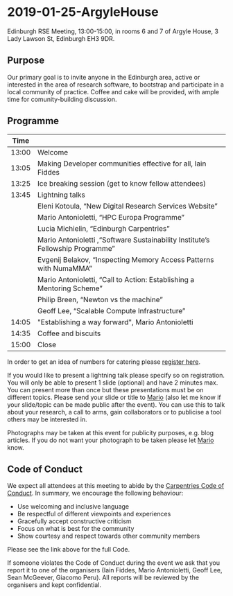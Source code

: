 # 2019-01-25-ArgyleHouse
Edinburgh RSE Meeting, 13:00-15:00, in rooms 6 and 7 of Argyle House, 3 Lady Lawson St, Edinburgh EH3 9DR.

## Purpose
Our primary goal is to invite anyone in the Edinburgh area, active or interested in the area of research software, to bootstrap and participate in a local community of practice. Coffee and cake will be provided, with ample time for comunity-building discussion.

## Programme

|Time |       | 
|------|------ |
|13:00 | Welcome|
|13:05 | Making Developer communities effective for all, Iain Fiddes |
|13:25 | Ice breaking session (get to know fellow attendees) |
|13:45 | Lightning talks |
|      | Eleni Kotoula, “New Digital Research Services Website” |
|      | Mario Antonioletti, “HPC Europa Programme” |
|      | Lucia Michielin, “Edinburgh Carpentries” |
|      | Mario Antonioletti ,“Software Sustainability Institute’s Fellowship Programme” |
|      | Evgenij Belakov, “Inspecting Memory Access Patterns with NumaMMA” |
|      | Mario Antonioletti, “Call to Action: Establishing a Mentoring Scheme” |
|      | Philip Breen, “Newton vs the machine” |
|      | Geoff Lee, “Scalable Compute Infrastructure” |
|14:05 | "Establishing a way forward", Mario Antonioletti |
|14:35 | Coffee and biscuits |
|15:00 | Close |

In order to get an idea of numbers for catering please [register here](https://www.eventbrite.com/e/edinburgh-rse-community-meeting-argyle-house-tickets-54975464093).

If you would like to present a lightning talk please specify so on registration. You will only be able to present 1 slide (optional) and have 2 minutes max. You can present more than once but these presentations must be on different topics. Please send your slide or title to [Mario](mailto:mario@epcc.ed.ac.uk) (also let me know if your slide/topic can be made public after the event). You can use this to talk about your research, a call to arms, gain collaborators or to publicise a tool others may be interested in.

Photographs may be taken at this event for publicity purposes, e.g. blog articles. If you do not want your photograph to be taken please let [Mario](mailto:mario@epcc.ed.ac.uk) know.

## Code of Conduct
We expect all attendees at this meeting to abide by the [Carpentries Code of Conduct](https://docs.carpentries.org/topic_folders/policies/code-of-conduct.html). In summary, we encourage the following behaviour:

* Use welcoming and inclusive language
* Be respectful of different viewpoints and experiences
* Gracefully accept constructive criticism
* Focus on what is best for the community
* Show courtesy and respect towards other community members

Please see the link above for the full Code.

If someone violates the Code of Conduct during the event we ask that you report it to one of the organisers (Iain Fiddes, Mario Antonioletti, Geoff Lee, Sean McGeever, Giacomo Peru). All reports will be reviewed by the organisers and kept confidential.  
